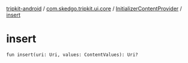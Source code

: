 [tripkit-android](../../index.md) / [com.skedgo.tripkit.ui.core](../index.md) / [InitializerContentProvider](index.md) / [insert](./insert.md)

# insert

`fun insert(uri: Uri, values: ContentValues): Uri?`